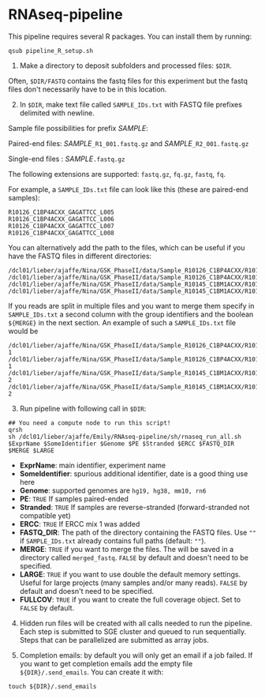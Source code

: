 RNAseq-pipeline
===============

This pipeline requires several R packages. You can install them by running:

```
qsub pipeline_R_setup.sh
```

1. Make a directory to deposit subfolders and processed files: `$DIR`.

  Often, `$DIR/FASTQ` contains the fastq files for this experiment but the fastq files don't necessarily have to be in this location.

2. In `$DIR`, make text file called `SAMPLE_IDs.txt` with FASTQ file prefixes delimited with newline.
  
  Sample file possibilities for prefix _SAMPLE_: 
  
  Paired-end files: _SAMPLE_`_R1_001.fastq.gz` and _SAMPLE_`_R2_001.fastq.gz`
 
  Single-end files : _SAMPLE_`.fastq.gz`
  
  The following extensions are supported: `fastq.gz`, `fq.gz`, `fastq`, `fq`.
  
  For example, a `SAMPLE_IDs.txt` file can look like this (these are paired-end samples):

  ```
  R10126_C1BP4ACXX_GAGATTCC_L005
  R10126_C1BP4ACXX_GAGATTCC_L006
  R10126_C1BP4ACXX_GAGATTCC_L007
  R10126_C1BP4ACXX_GAGATTCC_L008
  ```

  You can alternatively add the path to the files, which can be useful if you have the FASTQ files in different directories:

  ```
  /dcl01/lieber/ajaffe/Nina/GSK_PhaseII/data/Sample_R10126_C1BP4ACXX/R10126_C1BP4ACXX_GAGATTCC_L005
  /dcl01/lieber/ajaffe/Nina/GSK_PhaseII/data/Sample_R10126_C1BP4ACXX/R10126_C1BP4ACXX_GAGATTCC_L006
  /dcl01/lieber/ajaffe/Nina/GSK_PhaseII/data/Sample_R10145_C1BM1ACXX/R10145_C1BM1ACXX_AGCGATAG_L005
  /dcl01/lieber/ajaffe/Nina/GSK_PhaseII/data/Sample_R10145_C1BM1ACXX/R10145_C1BM1ACXX_AGCGATAG_L006
  ```
  
  If you reads are split in multiple files and you want to merge them specify in `SAMPLE_IDs.txt` a second column with the group identifiers and the boolean `${MERGE}` in the next section. An example of such a `SAMPLE_IDs.txt` file would be
  
  ```
  /dcl01/lieber/ajaffe/Nina/GSK_PhaseII/data/Sample_R10126_C1BP4ACXX/R10126_C1BP4ACXX_GAGATTCC_L005   1
  /dcl01/lieber/ajaffe/Nina/GSK_PhaseII/data/Sample_R10126_C1BP4ACXX/R10126_C1BP4ACXX_GAGATTCC_L006   1
  /dcl01/lieber/ajaffe/Nina/GSK_PhaseII/data/Sample_R10145_C1BM1ACXX/R10145_C1BM1ACXX_AGCGATAG_L005   2
  /dcl01/lieber/ajaffe/Nina/GSK_PhaseII/data/Sample_R10145_C1BM1ACXX/R10145_C1BM1ACXX_AGCGATAG_L006   2
  ```

3. Run pipeline with following call in `$DIR`:

  ```
  ## You need a compute node to run this script!
  qrsh
  sh /dcl01/lieber/ajaffe/Emily/RNAseq-pipeline/sh/rnaseq_run_all.sh $ExprName $SomeIdentifier $Genome $PE $Stranded $ERCC $FASTQ_DIR $MERGE $LARGE
  ```

  * __ExprName__: main identifier, experiment name
  * __SomeIdentifier__: spurious additional identifier, date is a good thing use here
  * __Genome__: supported genomes are `hg19, hg38, mm10, rn6`
  * __PE__: `TRUE` If samples paired-ended
  * __Stranded__: `TRUE` If samples are reverse-stranded (forward-stranded not compatible yet)
  * __ERCC__: `TRUE` If ERCC mix 1 was added
  * __FASTQ_DIR__: The path of the directory containing the FASTQ files. Use `""` if `SAMPLE_IDs.txt` already contains full paths (default: `""`).
  * __MERGE__: `TRUE` if you want to merge the files. The will be saved in a directory called `merged_fastq`. `FALSE` by default and doesn't need to be specified.
  * __LARGE__: `TRUE` if you want to use double the default memory settings. Useful for large projects (many samples and/or many reads). `FALSE` by default and doesn't need to be specified.
  * __FULLCOV__: `TRUE` if you want to create the full coverage object. Set to `FALSE` by default.

4. Hidden run files will be created with all calls needed to run the pipeline. Each step is submitted to SGE cluster and queued to run sequentially. Steps that can be parallelized are submitted as array jobs.

5. Completion emails: by default you will only get an email if a job failed. If you want to get completion emails add the empty file `${DIR}/.send_emails`. You can create it with:

  ```
  touch ${DIR}/.send_emails
  ```

